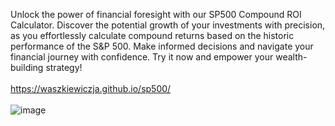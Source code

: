 Unlock the power of financial foresight with our SP500 Compound ROI Calculator. Discover the potential growth of your investments with precision, as you effortlessly calculate compound returns based on the historic performance of the S&P 500. Make informed decisions and navigate your financial journey with confidence. Try it now and empower your wealth-building strategy! <br><br>
https://waszkiewiczja.github.io/sp500/ <br><br>
![image](https://github.com/waszkiewiczja/sp500/assets/80920123/31f1ea3c-dc71-42f2-9fc3-8dc7af64b6fe)

